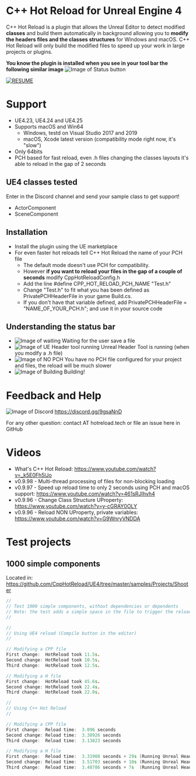 # C++ Hot Reload for Unreal Engine 4
C++ Hot Reload is a plugin that allows the Unreal Editor to detect modified **classes** and build them automatically in background allowing you to **modify the headers files and the classes structures** for Windows and macOS. C++ Hot Reload will only build the modified files to speed up your work in large projects or plugins. 

**You know the plugin is installed when you see in your tool bar the following similar image**
![Image of Status button](https://github.com/CppHotReload/UE4/blob/master/images/toolbar.jpg?raw=true)

[![RESUME](https://j.gifs.com/p8D3ON.gif)](https://www.youtube.com/watch?v=_k5E0Fh5lJo)

# Support
* UE4.23, UE4.24 and UE4.25
* Supports macOS and Win64
   * Windows, testd on Visual Studio 2017 and 2019
   * macOS, Xcode latest version (compatibility mode right now, it's "slow")
* Only 64bits
* PCH based for fast reload, even .h files changing the classes layouts it's able to reload in the gap of 2 seconds

## UE4 classes tested
Enter in the Discord channel and send your sample class to get support!
* ActorComponent
* SceneComponent

## Installation
* Install the plugin using the UE marketplace
* For even faster hot reloads tell C++ Hot Reload the name of your PCH file
  * The default mode doesn't use PCH for compatibility.
  * However **if you want to reload your files in the gap of a couple of seconds** modify CppHotReloadConfig.h 
  * Add the line #define CPP_HOT_RELOAD_PCH_NAME "Test.h"
  * Change "Test.h" to fit what you has been defined as PrivatePCHHeaderFile in your game Build.cs. 
  * If you don't have that variable defined, add PrivatePCHHeaderFile = "NAME_OF_YOUR_PCH.h"; and use it in your source code

## Understanding the status bar 
* ![Image of waiting](https://github.com/CppHotReload/UE4/blob/master/images/ToolBar_Icon_40_waiting.png?raw=true) Waiting for the user save a file 
* ![Image of UE Header tool running](https://github.com/CppHotReload/UE4/blob/master/images/ToolBar_Icon_40_ue_tool.png?raw=true) Unreal Header Tool is running (when you modify a .h file)
* ![Image of NO PCH](https://github.com/CppHotReload/UE4/blob/master/images/ToolBar_Icon_40_no_pch_1.png?raw=true) You have no  PCH file configured for your project and files, the reload will be much slower
* ![Image of Building](https://github.com/CppHotReload/UE4/blob/master/images/ToolBar_Icon_40_1.png?raw=true) Building!

# Feedback and Help
![Image of Discord](https://discordapp.com/assets/e4923594e694a21542a489471ecffa50.svg)
https://discord.gg/9gsaNnD

For any other question: contact AT hotreload.tech or file an issue here in GitHub
# Videos
* What's C++ Hot Reload: https://www.youtube.com/watch?v=_k5E0Fh5lJo
* v0.9.98 - Multi-thread processing of files for non-blocking loading 
* v0.9.97 - Speed up reload time to only 2 seconds using PCH and macOS support: https://www.youtube.com/watch?v=461sRJIhvh4
* v0.9.96 - Change Class Structure UProperty: https://www.youtube.com/watch?v=y-cGRAY0OLY
* v0.9.96 - Reload NON UProperty, private variables: https://www.youtube.com/watch?v=G9WnryVNDDA

# Test projects
## 1000 simple components
Located in: https://github.com/CppHotReload/UE4/tree/master/samples/Projects/Shooter
```cpp
//
// Test 1000 simple components, without dependencies or dependents
// Note: the test adds a simple space in the file to trigger the reload
//

//
// Using UE4 reload (Compile button in the editor)
//

// Modifying a CPP file
First change:  HotReload took 11.5s.
Second change: HotReload took 10.5s.
Third change:  HotReload took 12.5s.

// Modifying a H file
First change:  HotReload took 45.6s.
Second change: HotReload took 22.4s.
Third change:  HotReload took 22.0s.

//
// Using C++ Hot Reload
//

// Modifying a CPP file
First change:  Reload time:  3.096 seconds
Second change: Reload time:  3.38926 seconds
Third change:  Reload time:  3.13823 seconds

// Modifying a H file
First change:  Reload time:  3.31908 seconds + 29s (Running Unreal Header Tool)
Second change: Reload time:  3.51703 seconds + 10s (Running Unreal Header Tool)
Third change:  Reload time:  3.48786 seconds + 7s  (Running Unreal Header Tool)
```

